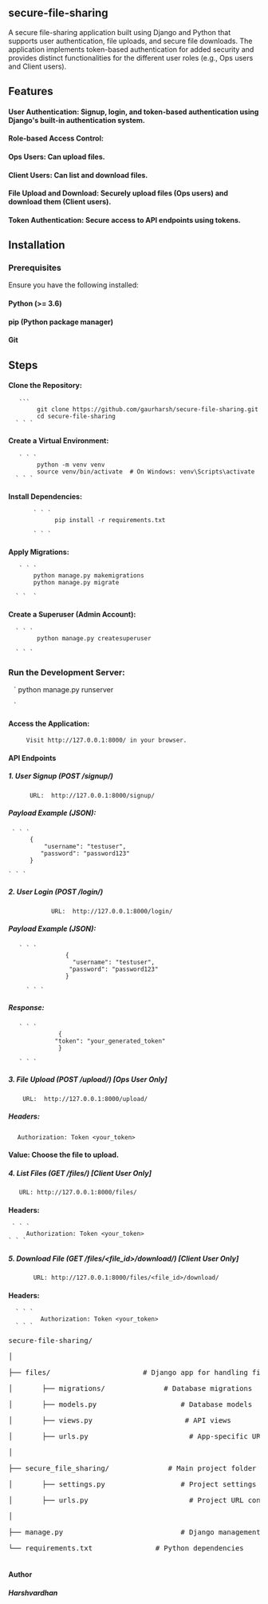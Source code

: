 ## secure-file-sharing
A secure file-sharing application built using Django and Python that supports user authentication, file uploads, and secure file downloads. The application implements token-based authentication for added security and provides  distinct functionalities for the different user roles (e.g., Ops users and Client users).

## Features
#### User Authentication: Signup, login, and token-based authentication using Django's built-in authentication system.
#### Role-based Access Control:
#### Ops Users: Can upload files.
#### Client Users: Can list and download files.
#### File Upload and Download: Securely upload files (Ops users) and download them (Client users).
#### Token Authentication: Secure access to API endpoints using tokens.


  
## Installation
###  Prerequisites
 Ensure you have the following installed:

#### Python (>= 3.6)
#### pip (Python package manager)
#### Git

## Steps
 #### Clone the Repository:
       ``` 
            git clone https://github.com/gaurharsh/secure-file-sharing.git
            cd secure-file-sharing
      ` ` ` 

 #### Create a Virtual Environment:
       ` ` `
            python -m venv venv
            source venv/bin/activate  # On Windows: venv\Scripts\activate
      ` ` `

#### Install Dependencies:
           ` ` ` 
                 pip install -r requirements.txt
            
           ` ` `
             

 ####  Apply Migrations:
       ` ` ` 
           python manage.py makemigrations
           python manage.py migrate
       
      ` `  `

#### Create a Superuser (Admin Account):
      ` ` `
            python manage.py createsuperuser
        
      ` ` ` 

### Run the Development Server:
 
   ` ` ` 
           python manage.py runserver
           
   ` ` ` 

####   Access the Application:

 
         Visit http://127.0.0.1:8000/ in your browser.
         
  


 #### API Endpoints

 ##### 1. User Signup (POST /signup/)
 
          URL:  http://127.0.0.1:8000/signup/ 
      
 
 

#####  Payload Example (JSON):
 
     ` ` ` 
          {
              "username": "testuser",
             "password": "password123"
          }
          
    ` ` ` 

##### 2. User Login (POST /login/)
       
                URL:  http://127.0.0.1:8000/login/
   
      


##### Payload Example (JSON):
       ` ` `
                    {
                      "username": "testuser",
                     "password": "password123"
                    }
 
         ` ` `

 ##### Response:
       ` ` `
                  {
                 "token": "your_generated_token"
                  }

       ` ` ` 

##### 3. File Upload (POST /upload/) [Ops User Only]

   
        URL:  http://127.0.0.1:8000/upload/ 
 


##### Headers:

 ` ` ` 
        Authorization: Token <your_token>
 ` ` `  

#### Value: Choose the file to upload.

#####  4. List Files (GET /files/) [Client User Only]

  
       URL: http://127.0.0.1:8000/files/ 
  


#### Headers:

     ` ` ` 
         Authorization: Token <your_token>
    ` ` ` 


##### 5. Download File (GET /files/<file_id>/download/) [Client User Only]
  
           URL: http://127.0.0.1:8000/files/<file_id>/download/


#### Headers:

      ` ` `
             Authorization: Token <your_token>
      ` ` `

<pre>
secure-file-sharing/<br>
│<br>
├── files/ &nbsp;&nbsp;&nbsp;&nbsp;&nbsp;&nbsp;&nbsp;&nbsp;&nbsp;&nbsp;&nbsp;&nbsp;&nbsp;&nbsp;&nbsp;&nbsp;&nbsp;&nbsp;&nbsp;&nbsp; # Django app for handling file upload/download<br>
│&nbsp;&nbsp;&nbsp;&nbsp;&nbsp;&nbsp; ├── migrations/ &nbsp;&nbsp;&nbsp;&nbsp;&nbsp;&nbsp;&nbsp;&nbsp;&nbsp;&nbsp;&nbsp;&nbsp; # Database migrations<br>
│&nbsp;&nbsp;&nbsp;&nbsp;&nbsp;&nbsp; ├── models.py &nbsp;&nbsp;&nbsp;&nbsp;&nbsp;&nbsp;&nbsp;&nbsp;&nbsp;&nbsp;&nbsp;&nbsp;&nbsp;&nbsp;&nbsp;&nbsp;&nbsp;&nbsp; # Database models<br>
│&nbsp;&nbsp;&nbsp;&nbsp;&nbsp;&nbsp; ├── views.py &nbsp;&nbsp;&nbsp;&nbsp;&nbsp;&nbsp;&nbsp;&nbsp;&nbsp;&nbsp;&nbsp;&nbsp;&nbsp;&nbsp;&nbsp;&nbsp;&nbsp;&nbsp;&nbsp;&nbsp; # API views<br>
│&nbsp;&nbsp;&nbsp;&nbsp;&nbsp;&nbsp; ├── urls.py &nbsp;&nbsp;&nbsp;&nbsp;&nbsp;&nbsp;&nbsp;&nbsp;&nbsp;&nbsp;&nbsp;&nbsp;&nbsp;&nbsp;&nbsp;&nbsp;&nbsp;&nbsp;&nbsp;&nbsp;&nbsp;&nbsp; # App-specific URL configurations<br>
│<br>
├── secure_file_sharing/ &nbsp;&nbsp;&nbsp;&nbsp;&nbsp;&nbsp;&nbsp;&nbsp;&nbsp;&nbsp;&nbsp;&nbsp; # Main project folder<br>
│&nbsp;&nbsp;&nbsp;&nbsp;&nbsp;&nbsp; ├── settings.py &nbsp;&nbsp;&nbsp;&nbsp;&nbsp;&nbsp;&nbsp;&nbsp;&nbsp;&nbsp;&nbsp;&nbsp;&nbsp;&nbsp;&nbsp;&nbsp; # Project settings<br>
│&nbsp;&nbsp;&nbsp;&nbsp;&nbsp;&nbsp; ├── urls.py &nbsp;&nbsp;&nbsp;&nbsp;&nbsp;&nbsp;&nbsp;&nbsp;&nbsp;&nbsp;&nbsp;&nbsp;&nbsp;&nbsp;&nbsp;&nbsp;&nbsp;&nbsp;&nbsp;&nbsp;&nbsp;&nbsp; # Project URL configurations<br>
│<br>
├── manage.py &nbsp;&nbsp;&nbsp;&nbsp;&nbsp;&nbsp;&nbsp;&nbsp;&nbsp;&nbsp;&nbsp;&nbsp;&nbsp;&nbsp;&nbsp;&nbsp;&nbsp;&nbsp;&nbsp;&nbsp;&nbsp;&nbsp;&nbsp;&nbsp;&nbsp;&nbsp; # Django management script<br>
└── requirements.txt &nbsp;&nbsp;&nbsp;&nbsp;&nbsp;&nbsp;&nbsp;&nbsp;&nbsp;&nbsp;&nbsp;&nbsp;&nbsp; # Python dependencies<br>
</pre>



#### Author
 ##### Harshvardhan 
